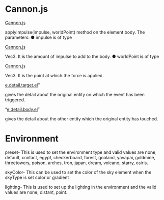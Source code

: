 # Cannon.js

 [Cannon.js](https://cannon.js/)

 applyImpulse(impulse, worldPoint) method on the element body. The parameters: ● impulse is of type

 [Cannon.js](https://cannon.js/)

 Vec3. It is the amount of impulse to add to the body. ● worldPoint is of type

 [Cannon.js](https://cannon.js/)

 Vec3. It is the point at which the force is applied.



[e.detail.target.el](https://e.detail.target.el/)”

 gives the detail about the original entity on which the event has been triggered.

 “[e.detail.body.el](https://e.detail.body.el/)”

 gives the detail about the other entity which the original entity has touched.

 

# Environment



preset- This is used to set the environment type and valid values are none, default, contact, egypt, checkerboard, forest, goaland, yavapai, goldmine, threetowers, poison, arches, tron, japan, dream, volcano, starry, osiris.



skyColor- This can be used to set the color of the sky element when the skyType is set color or gradient



lighting- This is used to set up the lighting in the environment and the valid values are none, distant, point.